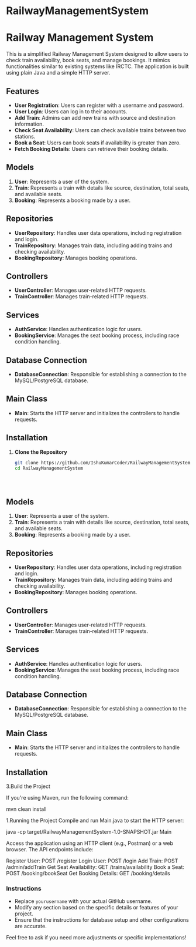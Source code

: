 # RailwayManagementSystem


# Railway Management System

This is a simplified Railway Management System designed to allow users to check train availability, book seats, and manage bookings. It mimics functionalities similar to existing systems like IRCTC. The application is built using plain Java and a simple HTTP server.

## Features

- **User Registration**: Users can register with a username and password.
- **User Login**: Users can log in to their accounts.
- **Add Train**: Admins can add new trains with source and destination information.
- **Check Seat Availability**: Users can check available trains between two stations.
- **Book a Seat**: Users can book seats if availability is greater than zero.
- **Fetch Booking Details**: Users can retrieve their booking details.



## Models

1. **User**: Represents a user of the system.
2. **Train**: Represents a train with details like source, destination, total seats, and available seats.
3. **Booking**: Represents a booking made by a user.

## Repositories

- **UserRepository**: Handles user data operations, including registration and login.
- **TrainRepository**: Manages train data, including adding trains and checking availability.
- **BookingRepository**: Manages booking operations.

## Controllers

- **UserController**: Manages user-related HTTP requests.
- **TrainController**: Manages train-related HTTP requests.

## Services

- **AuthService**: Handles authentication logic for users.
- **BookingService**: Manages the seat booking process, including race condition handling.

## Database Connection

- **DatabaseConnection**: Responsible for establishing a connection to the MySQL/PostgreSQL database.

## Main Class

- **Main**: Starts the HTTP server and initializes the controllers to handle requests.

## Installation

1. **Clone the Repository**

   ```bash
   git clone https://github.com/IshuKumarCoder/RailwayManagementSystem.git
   cd RailwayManagementSystem





## Models

1. **User**: Represents a user of the system.
2. **Train**: Represents a train with details like source, destination, total seats, and available seats.
3. **Booking**: Represents a booking made by a user.

## Repositories

- **UserRepository**: Handles user data operations, including registration and login.
- **TrainRepository**: Manages train data, including adding trains and checking availability.
- **BookingRepository**: Manages booking operations.

## Controllers

- **UserController**: Manages user-related HTTP requests.
- **TrainController**: Manages train-related HTTP requests.

## Services

- **AuthService**: Handles authentication logic for users.
- **BookingService**: Manages the seat booking process, including race condition handling.

## Database Connection

- **DatabaseConnection**: Responsible for establishing a connection to the MySQL/PostgreSQL database.

## Main Class

- **Main**: Starts the HTTP server and initializes the controllers to handle requests.

## Installation

3.Build the Project

If you're using Maven, run the following command:

mvn clean install



1.Running the Project
Compile and run Main.java to start the HTTP server:

java -cp target/RailwayManagementSystem-1.0-SNAPSHOT.jar Main


Access the application using an HTTP client (e.g., Postman) or a web browser. The API endpoints include:

Register User: POST /register
Login User: POST /login
Add Train: POST /admin/addTrain
Get Seat Availability: GET /trains/availability
Book a Seat: POST /booking/bookSeat
Get Booking Details: GET /booking/details




### Instructions

- Replace `yourusername` with your actual GitHub username.
- Modify any section based on the specific details or features of your project.
- Ensure that the instructions for database setup and other configurations are accurate.

Feel free to ask if you need more adjustments or specific implementations!


